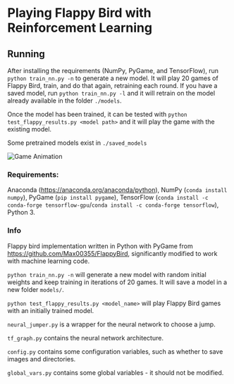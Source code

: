 # Playing Flappy Bird with Reinforcement Learning

## Running

After installing the requirements (NumPy, PyGame, and TensorFlow), run `python train_nn.py -n` to generate a new model. It will play 20 games of Flappy Bird, train, and do that again, retraining each round. If you have a saved model, run `python train_nn.py -l` and it will retrain on the model already available in the folder `./models`. 

Once the model has been trained, it can be tested with `python test_flappy_results.py <model path>` and it will play the game with the existing model. 

Some pretrained models exist in `./saved_models`

![Game Animation](animation.gif)

### Requirements:

Anaconda (https://anaconda.org/anaconda/python), NumPy (`conda install numpy`), PyGame (`pip install pygame`), TensorFlow (`conda install -c conda-forge tensorflow-gpu`/`conda install -c conda-forge tensorflow`), Python 3.

### Info

Flappy bird implementation written in Python with PyGame from https://github.com/Max00355/FlappyBird, significantly modified to work with machine learning code.

`python train_nn.py -n` will generate a new model with random initial weights and keep training in iterations of 20 games. It will save a model in a new folder `models/`.

`python test_flappy_results.py <model_name>` will play Flappy Bird games with an initially trained model.

`neural_jumper.py` is a wrapper for the neural network to choose a jump.

`tf_graph.py` contains the neural network architecture.

`config.py` contains some configuration variables, such as whether to save images and directories.

`global_vars.py` contains some global variables - it should not be modified.

